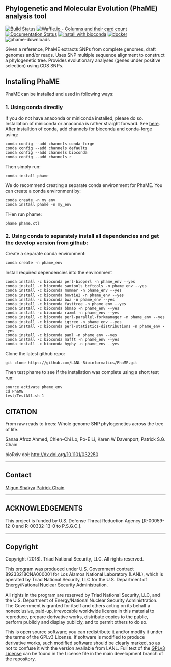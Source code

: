 ## Phylogenetic and Molecular Evolution (PhaME) analysis tool

[![Build Status](https://travis-ci.org/mshakya/PhaME.svg?branch=master)](https://travis-ci.org/mshakya/PhaME)
[![Waffle.io - Columns and their card count](https://badge.waffle.io/mshakya/PhaME-1.svg?columns=all)](https://waffle.io/mshakya/PhaME-1)
[![Documentation Status](https://readthedocs.org/projects/phame/badge/?version=latest)](https://phame.readthedocs.io/en/latest/?badge=latest)
[![install with bioconda](https://img.shields.io/badge/install%20with-bioconda-brightgreen.svg?style=flat-square)](http://bioconda.github.io/recipes/phame/README.html)
[![docker](https://quay.io/repository/biocontainers/phame/status)](https://quay.io/repository/biocontainers/phame)
![phame-downloads](https://anaconda.org/bioconda/phame/badges/downloads.svg)

Given a reference, PhaME extracts SNPs from complete genomes, draft genomes and/or reads. 
Uses SNP multiple sequence alignment to construct a phylogenetic tree. 
Provides evolutionary analyses (genes under positive selection) using CDS SNPs.


## Installing PhaME

PhaME can be installed and used in following ways:

### 1. Using conda directly

If you do not have anaconda or miniconda installed, please do so. Installation of miniconda or anaconda is rather straight forward. See [here](https://conda.io/miniconda.html). After installtion of conda, add channels for bioconda and conda-forge using:
  
    conda config --add channels conda-forge
    conda config --add channels defaults
    conda config --add channels bioconda
    conda config --add channels r

Then simply run:

    conda install phame

We do recommend creating a separate conda environment for PhaME. You can create a conda environment by:

    conda create -n my_env
    conda install phame -n my_env

THen run phame:

    phame phame.ctl


### 2. Using conda to separately install all dependencies and get the develop version from github:

Create a separate conda environment:

    conda create -n phame_env

Install required dependencies into the environment

    conda install -c bioconda perl-bioperl -n phame_env --yes
    conda install -c bioconda samtools bcftools -n phame_env --yes
    conda install -c bioconda mummer -n phame_env --yes
    conda install -c bioconda bowtie2 -n phame_env --yes
    conda install -c bioconda bwa -n phame_env --yes
    conda install -c bioconda fasttree -n phame_env --yes
    conda install -c bioconda bbmap -n phame_env --yes
    conda install -c bioconda raxml -n phame_env --yes
    conda install -c bioconda perl-parallel-forkmanager -n phame_env --yes
    conda install -c bioconda iqtree -n phame_env --yes
    conda install -c bioconda perl-statistics-distributions -n phame_env --yes
    conda install -c bioconda paml -n phame_env --yes
    conda install -c bioconda mafft -n phame_env --yes
    conda install -c bioconda hyphy -n phame_env --yes


Clone the latest github repo:

    git clone https://github.com/LANL-Bioinformatics/PhaME.git


Then test phame to see if the installation was complete using a short test run:

    source activate phame_env
    cd PhaME
    test/TestAll.sh 1


## CITATION

From raw reads to trees: Whole genome SNP phylogenetics across the tree of life.

Sanaa Afroz Ahmed, Chien-Chi Lo, Po-E Li, Karen W Davenport, Patrick S.G. Chain

bioRxiv doi: http://dx.doi.org/10.1101/032250

--------------------------------------------------------------
## Contact

[Migun Shakya](mailto:migun@lanl.gov)
[Patrick Chain](mailto:pchain@lanl.gov)

--------------------------------------------------------------
## ACKNOWLEDGEMENTS
This project is funded by U.S. Defense Threat Reduction Agency [R-00059-12-0 and R-00332-13-0 to P.S.G.C.].

--------------------------------------------------------------
## Copyright

Copyright (2018).  Triad National Security, LLC. All rights reserved.
 
This program was produced under U.S. Government contract 89233218CNA000001 for Los Alamos National 
Laboratory (LANL), which is operated by Triad National Security, LLC for the U.S. Department of Energy/National 
Nuclear Security Administration.
 
All rights in the program are reserved by Triad National Security, LLC, and the U.S. Department of Energy/National 
Nuclear Security Administration. The Government is granted for itself and others acting on its behalf a nonexclusive, 
paid-up, irrevocable worldwide license in this material to reproduce, prepare derivative works, distribute copies to 
the public, perform publicly and display publicly, and to permit others to do so.

This is open source software; you can redistribute it and/or modify it under the terms of the GPLv3 License. If software 
is modified to produce derivative works, such modified software should be clearly marked, so as not to confuse it with 
the version available from LANL. Full text of the [GPLv3 License](https://github.com/LANL-Bioinformatics/PhaME/blob/master/LICENSE) can be found in the License file in the main development 
branch of the repository.
